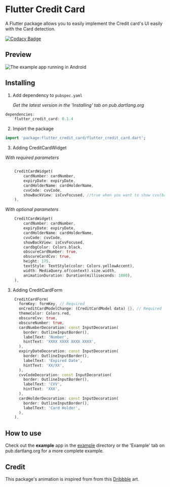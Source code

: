 # Flutter Credit Card

A Flutter package allows you to easily implement the Credit card's UI easily with the Card detection.

[![Codacy Badge](https://api.codacy.com/project/badge/Grade/e546818ff64e4883a18a920f6a1c091c)](https://www.codacy.com/app/reg_3/flutter_credit_card?utm_source=github.com&amp;utm_medium=referral&amp;utm_content=simformsolutions/flutter_credit_card&amp;utm_campaign=Badge_Grade)

## Preview

![The example app running in Android](https://github.com/simformsolutions/flutter_credit_card/blob/master/preview/preview.gif)

## Installing

1.  Add dependency to `pubspec.yaml`

    *Get the latest version in the 'Installing' tab on pub.dartlang.org*
    
```dart
dependencies:
    flutter_credit_card: 0.1.4
```

2.  Import the package
```dart
import 'package:flutter_credit_card/flutter_credit_card.dart';
```

3.  Adding CreditCardWidget

*With required parameters*
```dart

    CreditCardWidget(
        cardNumber: cardNumber,
        expiryDate: expiryDate, 
        cardHolderName: cardHolderName,
        cvvCode: cvvCode,
        showBackView: isCvvFocused, //true when you want to show cvv(back) view
    ),
```    
*With optional parameters*
```dart   
    CreditCardWidget(
        cardNumber: cardNumber,
        expiryDate: expiryDate,
        cardHolderName: cardHolderName,
        cvvCode: cvvCode,
        showBackView: isCvvFocused,
        cardbgColor: Colors.black,
        obscureCardNumber: true,
        obscureCardCvv: true,
        height: 175,
        textStyle: TextStyle(color: Colors.yellowAccent),
        width: MediaQuery.of(context).size.width,
        animationDuration: Duration(milliseconds: 1000),
    ),
``` 
3.  Adding CreditCardForm

```dart
    CreditCardForm(
      formKey: formKey, // Required 
      onCreditCardModelChange: (CreditCardModel data) {}, // Required
      themeColor: Colors.red,
      obscureCvv: true, 
      obscureNumber: true,
      cardNumberDecoration: const InputDecoration(
        border: OutlineInputBorder(),
        labelText: 'Number',
        hintText: 'XXXX XXXX XXXX XXXX',
      ),
      expiryDateDecoration: const InputDecoration(
        border: OutlineInputBorder(),
        labelText: 'Expired Date',
        hintText: 'XX/XX',
      ),
      cvvCodeDecoration: const InputDecoration(
        border: OutlineInputBorder(),
        labelText: 'CVV',
        hintText: 'XXX',
      ),
      cardHolderDecoration: const InputDecoration(
        border: OutlineInputBorder(),
        labelText: 'Card Holder',
      ),
    ),
```




## How to use
Check out the **example** app in the [example](example) directory or the 'Example' tab on pub.dartlang.org for a more complete example.

## Credit

This package's animation is inspired from from this [Dribbble](https://dribbble.com/shots/2187649-Credit-card-Checkout-flow-AMEX) art.
